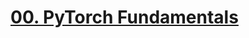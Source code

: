 # [00. PyTorch Fundamentals](https://colab.research.google.com/github/mrdbourke/pytorch-deep-learning/blob/main/00_pytorch_fundamentals.ipynb)

<!--stackedit_data:
eyJoaXN0b3J5IjpbLTE2Mzg0MjUxNTRdfQ==
-->